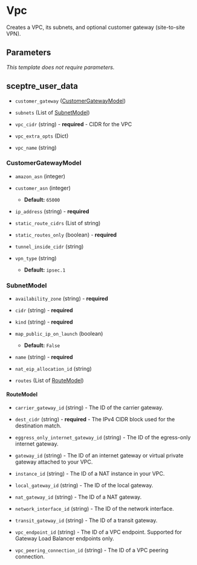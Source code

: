 # Vpc

Creates a VPC, its subnets, and optional customer gateway (site-to-site VPN).

## Parameters

*This template does not require parameters.*

## sceptre_user_data

- `customer_gateway` ([CustomerGatewayModel](#CustomerGatewayModel))

- `subnets` (List of [SubnetModel](#SubnetModel))

- `vpc_cidr` (string) - **required** - CIDR for the VPC

- `vpc_extra_opts` (Dict)

- `vpc_name` (string)



### CustomerGatewayModel

- `amazon_asn` (integer)

- `customer_asn` (integer)
  - **Default:** `65000`

- `ip_address` (string) - **required**

- `static_route_cidrs` (List of string)

- `static_routes_only` (boolean) - **required**

- `tunnel_inside_cidr` (string)

- `vpn_type` (string)
  - **Default:** `ipsec.1`



### SubnetModel

- `availability_zone` (string) - **required**

- `cidr` (string) - **required**

- `kind` (string) - **required**

- `map_public_ip_on_launch` (boolean)
  - **Default:** `False`

- `name` (string) - **required**

- `nat_eip_allocation_id` (string)

- `routes` (List of [RouteModel](#RouteModel))



#### RouteModel

- `carrier_gateway_id` (string) - The ID of the carrier gateway.

- `dest_cidr` (string) - **required** - The IPv4 CIDR block used for the destination match.

- `eggress_only_internet_gateway_id` (string) - The ID of the egress-only internet gateway.

- `gateway_id` (string) - The ID of an internet gateway or virtual private gateway attached to your VPC.

- `instance_id` (string) - The ID of a NAT instance in your VPC.

- `local_gateway_id` (string) - The ID of the local gateway.

- `nat_gateway_id` (string) - The ID of a NAT gateway.

- `network_interface_id` (string) - The ID of the network interface.

- `transit_gateway_id` (string) - The ID of a transit gateway.

- `vpc_endpoint_id` (string) - The ID of a VPC endpoint. Supported for Gateway Load Balancer endpoints only.

- `vpc_peering_connection_id` (string) - The ID of a VPC peering connection.

